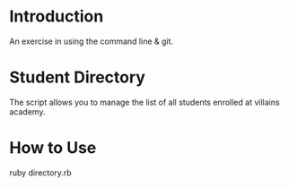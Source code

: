 # Introduction #
An exercise in using the command line & git.


# Student Directory #
The script allows you to manage the list of all students enrolled at villains academy.

# How to Use #
ruby directory.rb
